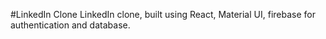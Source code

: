 #LinkedIn Clone
LinkedIn clone, built using React, Material UI, firebase for authentication and database. 
